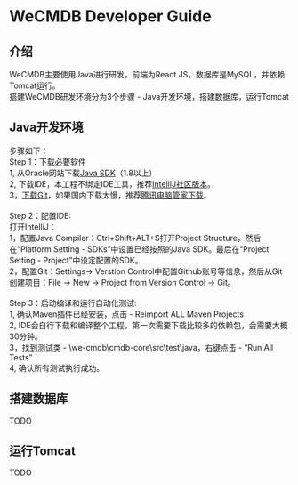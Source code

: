 # WeCMDB Developer Guide

## 介绍
WeCMDB主要使用Java进行研发，前端为React JS，数据库是MySQL，并依赖Tomcat运行。<br>
搭建WeCMDB研发环境分为3个步骤 - Java开发环境，搭建数据库，运行Tomcat <br>
## Java开发环境
   步骤如下：<br>
    Step 1：下载必要软件<br>
    1, 从Oracle网站下载[Java SDK](https://www.oracle.com/technetwork/java/javase/downloads/jdk8-downloads-2133151.html)（1.8以上）
    <br>
    2, 下载IDE，本工程不绑定IDE工具，推荐[IntelliJ社区版本](https://www.jetbrains.com/idea/)。
    <br>
    3，[下载Git](https://git-scm.com/downloads)，如果国内下载太慢，推荐[腾讯电脑管家下载](https://pc.qq.com/detail/13/detail_22693.html)。<br>
    <br>
    Step 2：配置IDE: <br>
    打开IntelliJ：<br>
    1，配置Java Compiler：Ctrl+Shift+ALT+S打开Project Structure，然后在“Platform Setting - SDKs”中设置已经按照的Java SDK。最后在“Project Setting - Project”中设定配置的SDK。<br>
    2，配置Git：Settings-> Verstion Control中配置Github账号等信息，然后从Git创建项目：File -> New -> Project from Version Control -> Git。<br>
    <br>
    Step 3：启动编译和运行自动化测试: <br>
    1, 确认Maven插件已经安装，点击 - Reimport ALL Maven Projects <br>
    2, IDE会自行下载和编译整个工程，第一次需要下载比较多的依赖包，会需要大概30分钟。<br>
    3，找到测试类 - \we-cmdb\cmdb-core\src\test\java，右键点击 - “Run All Tests”<br>
    4, 确认所有测试执行成功。
<br>
## 搭建数据库
TODO

## 运行Tomcat
TODO

